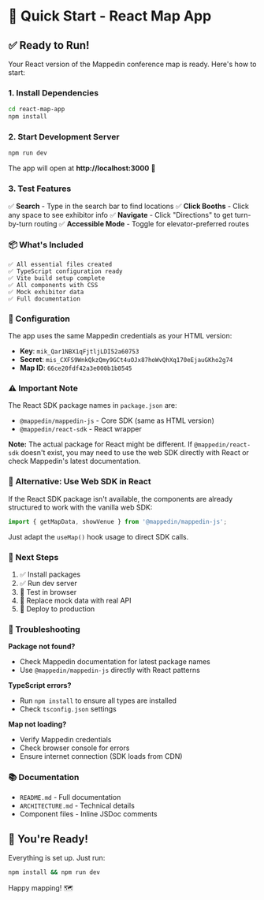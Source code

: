 # 🚀 Quick Start - React Map App

## ✅ Ready to Run!

Your React version of the Mappedin conference map is ready. Here's how to start:

### 1. Install Dependencies

```bash
cd react-map-app
npm install
```

### 2. Start Development Server

```bash
npm run dev
```

The app will open at **http://localhost:3000** 🎉

### 3. Test Features

✅ **Search** - Type in the search bar to find locations
✅ **Click Booths** - Click any space to see exhibitor info
✅ **Navigate** - Click "Directions" to get turn-by-turn routing
✅ **Accessible Mode** - Toggle for elevator-preferred routes

### 📦 What's Included

```
✅ All essential files created
✅ TypeScript configuration ready
✅ Vite build setup complete
✅ All components with CSS
✅ Mock exhibitor data
✅ Full documentation
```

### 🔧 Configuration

The app uses the same Mappedin credentials as your HTML version:

- **Key**: `mik_Qar1NBX1qFjtljLDI52a60753`
- **Secret**: `mis_CXFS9WnkQkzQmy9GCt4uOJx87hoWvQhXq170eEjauGKho2g74`
- **Map ID**: `66ce20fdf42a3e000b1b0545`

### ⚠️ Important Note

The React SDK package names in `package.json` are:
- `@mappedin/mappedin-js` - Core SDK (same as HTML version)
- `@mappedin/react-sdk` - React wrapper

**Note:** The actual package for React might be different. If `@mappedin/react-sdk` doesn't exist, you may need to use the web SDK directly with React or check Mappedin's latest documentation.

### 🔄 Alternative: Use Web SDK in React

If the React SDK package isn't available, the components are already structured to work with the vanilla web SDK:

```typescript
import { getMapData, showVenue } from '@mappedin/mappedin-js';
```

Just adapt the `useMap()` hook usage to direct SDK calls.

### 📝 Next Steps

1. ✅ Install packages
2. ✅ Run dev server
3. 🔄 Test in browser
4. 🔄 Replace mock data with real API
5. 🔄 Deploy to production

### 🐛 Troubleshooting

**Package not found?**
- Check Mappedin documentation for latest package names
- Use `@mappedin/mappedin-js` directly with React patterns

**TypeScript errors?**
- Run `npm install` to ensure all types are installed
- Check `tsconfig.json` settings

**Map not loading?**
- Verify Mappedin credentials
- Check browser console for errors
- Ensure internet connection (SDK loads from CDN)

### 📚 Documentation

- `README.md` - Full documentation
- `ARCHITECTURE.md` - Technical details
- Component files - Inline JSDoc comments

## 🎯 You're Ready!

Everything is set up. Just run:

```bash
npm install && npm run dev
```

Happy mapping! 🗺️
